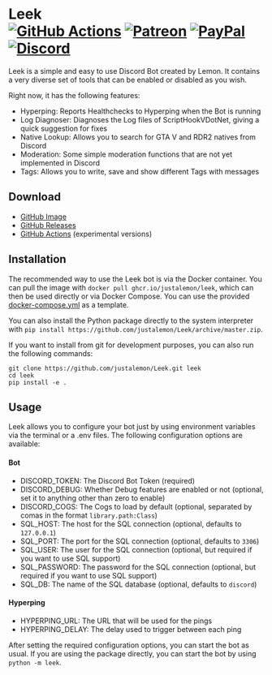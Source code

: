 # Leek<br>[![GitHub Actions][actions-img]][actions-url] [![Patreon][patreon-img]][patreon-url] [![PayPal][paypal-img]][paypal-url] [![Discord][discord-img]][discord-url]

Leek is a simple and easy to use Discord Bot created by Lemon. It contains a very diverse set of tools that can be enabled or disabled as you wish.

Right now, it has the following features:

- Hyperping: Reports Healthchecks to Hyperping when the Bot is running
- Log Diagnoser: Diagnoses the Log files of ScriptHookVDotNet, giving a quick suggestion for fixes
- Native Lookup: Allows you to search for GTA V and RDR2 natives from Discord
- Moderation: Some simple moderation functions that are not yet implemented in Discord
- Tags: Allows you to write, save and show different Tags with messages

## Download

* [GitHub Image](https://github.com/justalemon/Leek/pkgs/container/leek)
* [GitHub Releases](https://github.com/justalemon/Leek/releases)
* [GitHub Actions](https://github.com/justalemon/Leek/actions) (experimental versions)

## Installation

The recommended way to use the Leek bot is via the Docker container. You can pull the image with `docker pull ghcr.io/justalemon/leek`, which can then be used directly or via Docker Compose. You can use the provided [docker-compose.yml](docker-compose.yml) as a template.

You can also install the Python package directly to the system interpreter with `pip install https://github.com/justalemon/Leek/archive/master.zip`. 

If you want to install from git for development purposes, you can also run the following commands:

```
git clone https://github.com/justalemon/Leek.git leek
cd leek
pip install -e .
```

## Usage

Leek allows you to configure your bot just by using environment variables via the terminal or a .env files. The following configuration options are available:

#### Bot

* DISCORD_TOKEN: The Discord Bot Token (required)
* DISCORD_DEBUG: Whether Debug features are enabled or not (optional, set it to anything other than zero to enable)
* DISCORD_COGS: The Cogs to load by default (optional, separated by comas in the format `library.path:Class`)
* SQL_HOST: The host for the SQL connection (optional, defaults to `127.0.0.1`)
* SQL_PORT: The port for the SQL connection (optional, defaults to `3306`)
* SQL_USER: The user for the SQL connection (optional, but required if you want to use SQL support)
* SQL_PASSWORD: The password for the SQL connection (optional, but required if you want to use SQL support)
* SQL_DB: The name of the SQL database (optional, defaults to `discord`)

#### Hyperping

- HYPERPING_URL: The URL that will be used for the pings
- HYPERPING_DELAY: The delay used to trigger between each ping

After setting the required configuration options, you can start the bot as usual. If you are using the package directly, you can start the bot by using `python -m leek`.

[actions-img]: https://img.shields.io/github/actions/workflow/status/justalemon/Leek/main.yml?branch=master&label=actions
[actions-url]: https://github.com/justalemon/Leek/actions
[patreon-img]: https://img.shields.io/badge/support-patreon-FF424D.svg
[patreon-url]: https://www.patreon.com/lemonchan
[paypal-img]: https://img.shields.io/badge/support-paypal-0079C1.svg
[paypal-url]: https://paypal.me/justalemon
[discord-img]: https://img.shields.io/badge/discord-join-7289DA.svg
[discord-url]: https://discord.gg/Cf6sspj
